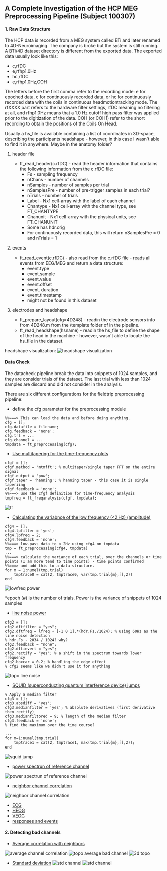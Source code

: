 ## A Complete Investigation of the HCP MEG Preprocessing Pipeline (Subject 100307)
#### 1. Raw Data Structure
The HCP data is recorded from a MEG system called BTi and later renamed to 4D-Neuroimaging. The company is broke but the system is still running. A BTi/4D dataset directory is different from the exported data. The exported data usually look like this:
* c,rfDC
* e,rfhp1.0Hz
* hc,rfDC
* e,rfhp1.0Hz,COH

The letters before the first comma refer to the recording mode: e for epoched data, c for continuously recorded data, or hc for continuously recorded data with the coils in continuous headmotiontracking mode. The rfXXXX part refers to the hardware filter settings, rfDC meaning no filtering at all, and rfhp1.0Hz means that a 1.0 Hz cutoff high pass filter was applied prior to the digitization of the data. COH (or COH1) refer to the short recording to obtain the positions of the Coils On Head.

Usually a hs_file is available containing a list of coordinates in 3D-space, describing the participants headshape - however, in this case I wasn't able to find it in anywhere. Maybe in the anatomy folder?

1. header file 
    - ft_read_header(c.rfDC) - read the header information that contains the following information from the c.rfDC file: 
        - Fs - sampling frequency
        - nChans - number of channels
        - nSamples - number of samples per trial
        - nSamplesPre - number of pre-trigger samples in each trial?
        - nTrials - number of trials
        - Label - Nx1 cell-array with the label of each channel
        - Chantype - Nx1 cell-array with the channel type, see FT_CHANTYPE
        - Chanunit - Nx1 cell-array with the physical units, see FT_CHANUNIT
        - Some has hdr.orig
        - For continuously recorded data, this will return nSamplesPre = 0 and nTrials = 1

2. events 
    - ft_read_event(c.rfDC) - also read from the c.rfDC file - reads all events from EEG/MEG and return a data structure:
        - event.type
        - event.sample
        - event.value
        - event.offset
        - event. duration
        - event.timestamp
        - might not be found in this dataset

3. electrodes and headshape
    - ft_prepare_layout(cfg=4D248) - readin the electrode sensors info from 4D248.m from the /template folder of in the pipeline.
    - ft_read_headshape(hsname) - readin the hs_file to define the shape of the head in the machine - however, wasn't able to locate the hs_file in the dataset.

headshape visualization:
![headshape visualization](./datacheck/100307_MEG_3-Restin_datacheck_headshape.png)

#### Data Check

The datacheck pipeline break the data into snippets of 1024 samples, and they are consider trials of the dataset. The last trial with less than 1024 samples are discard and did not consider in the analysis.

There are six different configurations for the fieldtrip preprocessing pipeline:

* define the cfg parameter for the preprocessing module

```
%%===> This can load the data and before doing anything.
cfg = [];
cfg.datafile = filename;
cfg.feedback = 'none';
cfg.trl = ...
cfg.channel = ...
tmpdata = ft_preprocessing(cfg); 
```

* [Use multitapering for the time-frequency plots](./datacheck/100307_MEG_3-Restin_datacheck_MEG_powspctrm.png)

```
cfgf = [];
cfgf.method = 'mtmfft'; % multitaper/single taper FFT on the entire signal
cfgf.output = 'pow';
cfgf.taper = 'hanning'; % hanning taper - this case it is single taperiing
cfgf.feedback = 'none';
%%===> use the cfgf definition for time-frequency analysis
tmpfreq = ft_freqanalysis(cfgf, tmpdata);
```

![tf](./datacheck/100307_MEG_3-Restin_datacheck_MEG_powspctrm.png)


* [Calculating the variabnce of the low frequency (<2 Hz) (amplitude)](./datacheck/100307_MEG_3-Restin_datacheck_MEG_lowfreq_power.png)

```
cfg4 = [];
cfg4.lpfilter = 'yes';
cfg4.lpfreq = 2;
cfg4.feedback = 'none';
%%===> low-pass data to < 2Hz using cfg4 on tmpdata
tmp = ft_preprocessing(cfg4, tmpdata)
...
%%===> calculate the variance of each trial, over the channels or time points (I am more tend to time points) - time points confirmed
%%===> and add this to a data structure.
for m = 1:numel(tmp.trial)
	tmptrace0 = cat(2, tmptrace0, var(tmp.trial{m},[],2))
end
```

![lowfreq power](./datacheck/100307_MEG_3-Restin_datacheck_MEG_lowfreq_power.png)

*epoch (#) is the number of trials. Power is the variance of snippets of 1024 samples

* [line noise power](./datacheck/100307_MEG_3-Restin_datacheck_MEG_powerline_noise.png)

```
cfg2 = [];
cfg2.dftfilter = "yes";
cfg2.dftfreq = lfreq + [-1 0 1].*(hdr.Fs./1024); % using 60Hz as the line noise detection
% hdr.Fs - 2034 / 1024? why?
cfg2.feedback = "none";
cfg2.dftinvert = "yes";
cfg2.rectify = "yes"; % a shift in the spectrum towards lower frequency
cfg2.boxcar = 0.2; % handling the edge effect
% cfg2 seems like we didn't use it for anything 
```

![topo line noise](./datacheck/100307_MEG_3-Restin_datacheck_MEG_powerline_noise.png)

* [SQUID (superconducting quantum interference device) jumps](./datacheck/100307_MEG_3-Restin_datacheck_jumps.png)

```
% Apply a median filter 
cfg3 = [];
cfg3.absdiff = 'yes';
cfg3.medianfilter = 'yes'; % absolute derivatives (first derivative then rectify)
cfg3.medianfiltored = 9; % length of the median filter
cfg3.feedback = 'none'; 
% find the maximum over the time course?

...
for m=1:numel(tmp.trial)
	tmptrace1 = cat(2, tmptrace1, max(tmp.trial{m},[],2));
end
```
![squid jump](./datacheck/100307_MEG_3-Restin_datacheck_jumps.png)

* [power spectrun of reference channel](./datacheck/100307_MEG_3-Restin_datacheck_MEGREF_powspctrm.png)

![power spectrun of reference channel](./datacheck/100307_MEG_3-Restin_datacheck_MEGREF_powspctrm.png)

* [neighbor channel correlation](./datacheck/100307_MEG_3-Restin_datacheck_neighb_correlation.png)

![neighbor channel correlation](./datacheck/100307_MEG_3-Restin_datacheck_neighb_correlation.png)

* [ECG](./datacheck/100307_MEG_3-Restin_datacheck_elecchan_ECG.png)
* [HEOG](./datacheck/100307_MEG_3-Restin_datacheck_elecchan_HEOG.png)
* [VEOG](./datacheck/100307_MEG_3-Restin_datacheck_elecchan_VEOG.png)
* [responses and events](./datacheck/100307_MEG_3-Restin_datacheck_triggers.png)

#### 2. Detecting bad channels

* [Average correlation with neighbors](./badchannel/100307_MEG_3-Restin_baddata_badchan_cor_scatter.png)

![average channel correlation](./badchannel/100307_MEG_3-Restin_baddata_badchan_cor_scatter.png)
![topo average bad channel](./badchannel/100307_MEG_3-Restin_baddata_badchan_cor_topo.png)
![3d topo](./badchannel/100307_MEG_3-Restin_baddata_badchan_cor_topo3D.png)



* [Standard deviation](./badchannel/100307_MEG_3-Restin_baddata_badchan_cor_topo.png)
![std channel](./badchannel/100307_MEG_3-Restin_baddata_badchan_std_topo.png)
![std channel](./badchannel/100307_MEG_3-Restin_baddata_badchan_std_topo.png)